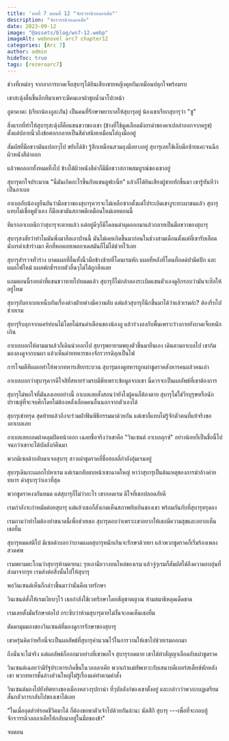 ```yaml
---
title: 'บทที่ 7 ตอนที่ 12 "จักรวรรดิวอลลาเคีย"'
description: "จักรวรรดิวอลลาเคีย"
date: 2023-09-12
image: "@assets/blog/wn7-12.webp"
imageAlt: webnovel arc7 chapter12
categories: [Arc 7]
author: admin
hideToc: true
tags: [rezeroarc7]
---
```

ช่วงที่เหม่อๆ จากอาการบาดเจ็บสุบารุได้ยินเสียงชายหญิงคุยกันเหมือนปลุกใจพร้อมรบ

เขาสะดุ้งตื่นขึ้นอีกทีมาเพราะมีคนเอาผ้าชุบน้ำมาโปะหน้า

อูตาคาตะ (เรียกน้องอูละกัน) เป็นคนที่รักษาพยาบาลให้สุบารุอยู่ น้องเขาเรียกสุบารุว่า "ซู"

สิ่งแรกที่ทำให้สุบารุสะดุ้งก็คือแขนขวาของเขา (ข้างที่ใช้ดูดเลือดมังกรดำของคาเปลล่าออกจากครูช) ตั้งแต่ปลายนิ้วถึงข้อศอกกลายเป็นสีดำสนิทเหมือนใส่ถุงมืออยู่

สัมผัสที่มือขวามันแปลกๆไป ขยับได้ช้า รู้สึกเหมือนสวมถุงมือยางอยู่ สุบารุเลยใช้เล็บมือซ้ายแคะจนฉีกผิวหนังสีดำออก

แล้วพอลอกทั้งหมดทิ้งไป ข้างใต้ผิวหนังสีดำก็มีมือขวาสภาพสมบูรณ์ของเขาอยู่

สุบารุตกใจประมาณ "นี่มันเกิดอะไรขึ้นกับแขนตูฟะเนี่ย" แล้วก็ได้ยินเสียงผู้ชายทักขึ้นมา เขารู้ทันทีว่าเป็นอาเบล

อาเบลกับน้องอูยืนยันว่ามือขวาของสุบารุควรจะไม่เหลือซากตั้งแต่ไประเบิดเขางูระยะเผาขนแล้ว สุบารุแทบไม่เชื่อหูตัวเอง ก็มือเขามันสภาพดีเหมือนใหม่เลยตอนนี้

ทีแรกอาเบลนึกว่าสุบารุจะตายแล้ว แต่อยู่ดีๆก็มีโคลนดำผุดออกมาแล้วกลายเป็นมือขวาของสุบารุ

สุบารุสงสัยว่าทำไมมันพึ่งมาฮีลเอาป่านนี้ มันไม่เคยเกิดขึ้นมาก่อนในช่วงสามเดือนตั้งแต่ที่เขารับเลือดมังกรดำเข้าร่างมา ศึกที่หอคอยเพลอาเดสมันก็ไม่ได้ช่วยไว้เลย

สุบารุสำรวจทั่วร่าง บาดแผลที่อื่นทั้งนิ้วมือข้างซ้ายที่โดนเรมหัก แผลที่หลังที่โดนท็อดด์ปามีดปัก และแผลไฟไหม้ แผลฟกช้ำรอบตัวอื่นๆไม่ได้ถูกฮีลเลย

แถมตอนนี้รอยดำที่แขนขวาหายไปหมดแล้ว สุบารุก็ไม่กล้าลองระเบิดแขนตัวเองดูอีกรอบว่ามันจะฮีลให้อยู่ไหม

สุบารุกับอาเบลเหน็บกันเรื่องต่างฝ่ายต่างมีความลับ แต่แล้วสุบารุก็นึกขึ้นมาได้ว่าแล้วเรมล่ะ? ต้องรีบไปช่วยเรม

สุบารุรีบลุกจากแคร่ท่อนไม้โดยไม่สนคำเตือนของน้องอู แล้วร่วงลงกับพื้นเพราะร่างกายยังบาดเจ็บหนักเกิน

อาเบลบอกให้ตามมาแล้วก็เดินนำออกไป สุบารุพยายามพยุงตัวขึ้นมายืนเอง เดินตามอาเบลไป เขาก้มมองลงดูจากบนผา แล้วเห็นค่ายทหารของจักรวรรดิลุกเป็นไฟ

การโจมตีทีเผลอทำให้พวกทหารเสียกระบวน สุบารุมองดูทหารถูกเผ่าชูดราคสังหารคนแล้วคนเล่า

อาเบลบอกว่าสุบารุควรดีใจสิที่สหายร่วมรบมีชัยเพราะข้อมูลจากเขา นี่ควรจะเป็นผลลัพธ์ที่เขาต้องการ

สุบารุไม่พอใจที่มันลงเอยอย่างนี้ อาเบลเลยสั่งสอนว่ายังไงผู้คนก็ต้องตาย สุบารุไม่ใช่วีรบุรุษหรือนักปราชญ์ที่จะจบศึกโดยไม่ต้องหลั่งเลือดคนอื่นนอกจากตัวเองได้

สุบารุเข่าทรุด สุดท้ายแล้วถึงจะร่วมฝ่าฟันพิธีกรรมมาด้วยกัน แต่เขาก็แทบไม่รู้จักตัวตนที่แท้จริงของอาเบลเลย

อาเบลเลยถอดผ้าคลุมปิดหน้าออก เฉลยชื่อจริงว่าเขาคือ "วินเซนต์ อาเบลลุกซ์" อย่างน้อยก็เป็นชื่อนี้ไปจนกว่าเขาจะได้บัลลังก์คืนมา

พวกมิเซลด้ากลับมาเจอสุบารุ สาวเผ่าชูดราคที่ชื่อฮอลลี่กำลังอุ้มเรมอยู่

สุบารุเดินกะเผลกไปหาเรม แต่เรมกลับตบหน้าเขาฉาดใหญ่ หาว่าสุบารุเป็นต้นเหตุของการฆ่าล้างค่ายทหาร ด่าสุบารุว่าเลวที่สุด

พวกชูดราคงงกันหมด แต่สุบารุก็ไม่ว่าอะไร เขากอดเรม ดีใจที่เธอปลอดภัยดี

เรมกำลังจะกำหมัดต่อยสุบารุ แต่แล้วเธอก็สังเกตเห็นสภาพยับเยินของเขา พร้อมกันกับที่สุบารุทรุดลง

เรมถามว่าทำไมต้องทำขนาดนี้เพื่อช่วยเธอ สุบารุตอบว่าเพราะเขาอยากให้เธอมีความสุขและอยากเห็นเธอยิ้ม

สุบารุหมดสติไป มิเซลด้าบอกว่าบาดแผลสุบารุหนักเกินจะรักษาด้วยยา แล้วพวกชูดราคก็เริ่มร้องเพลงสวดศพ

เรมพยามตะโกนว่าสุบารุห้ามตายนะ รุยเอามือวางบนไหล่ของเรม แล้วจู่ๆเรมก็สัมผัสได้ถึงความอบอุ่นที่ส่งมาจากรุย เรมส่งต่อสิ่งนั้นไปให้สุบารุ

พอวินเซนต์เห็นก็กล่าวขึ้นมาว่านั่นคือเวทรักษา

วินเซนต์สั่งให้เรมเงียบๆไว้ เธอกำลังใช้เวทรักษาโดยสัญชาตญาณ ห้ามสมาธิหลุดเด็ดขาด

เรมเลยตั้งมั่นรักษาต่อไป กระซิบว่าห้ามสุบารุตายไม่งั้นจะอดเห็นเธอยิ้ม

ตัดมามุมมองของวินเซนต์ที่มองดูการรักษาของสุบารุ

เขาครุ่นคิดว่าหรือนี่จะเป็นผลลัพธ์ที่สุบารุคำนวณไว้ในการวานให้เขาไปช่วยเรมออกมา

ถึงนั่นจะไม่จริง แต่ผลลัพธ์ก็ออกมาอย่างที่เขาพอใจ สุบารุรอดตาย เขาได้ทำสัญญาเลือดกับเผ่าชูดราค

วินเซนต์เฉลยว่ามีรัฐประหารเกิดขึ้นในวอลลาเคีย พวกเก้าแม่ทัพเทวะกับเสนาบดีเบอร์สเต็ทซ์หักหลังเขา พวกทหารชั้นล่างส่วนใหญ่ไม่รู้เรื่องแค่ทำตามคำสั่ง

วินเซนต์มองไปยังทิศทางของเมืองหลวงรุปกาน่า ที่ๆบัลลังก์ของเขาตั้งอยู่ และกล่าวว่าพวกกบฏเตรียมสั่นกลัวการกลับไปของเขาได้เลย

"ในเมื่ออุตส่าห์รอดชีวิตมาได้ ก็ต้องขอพาตัวเจ้าไปด้วยกันล่ะนะ นัตสึกิ สุบารุ ---เพื่อที่จะกอบกู้จักรวรรดิวอลลาเคียให้กลับมาอยู่ในมือของข้า"

จบตอน